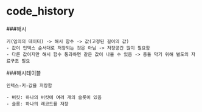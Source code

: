 # code_history

###해시
```
키(임의의 데이터) -> 해시 함수 -> 값(고정된 길이의 값)
- 값이 인덱스 순서대로 저장되는 것은 아님 -> 저장공간 많이 필요함
- 다른 값이지만 해시 함수 통과하면 같은 값이 나올 수 있음 -> 충돌 막기 위해 별도의 자료구조 필요
```

###해시테이블
```
인덱스-키-값을 저장함

- 버킷: 하나의 버킷에 여러 개의 슬롯이 있음
- 슬롯: 하나의 레코드를 저장
```
